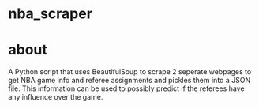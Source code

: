 # nba_scraper

<h1>about</h1>
<p>A Python script that uses BeautifulSoup to scrape 2 seperate webpages to get NBA game 
info and referee assignments and pickles them into a JSON file.  This information can be used
to possibly predict if the referees have any influence over the game.</p>
